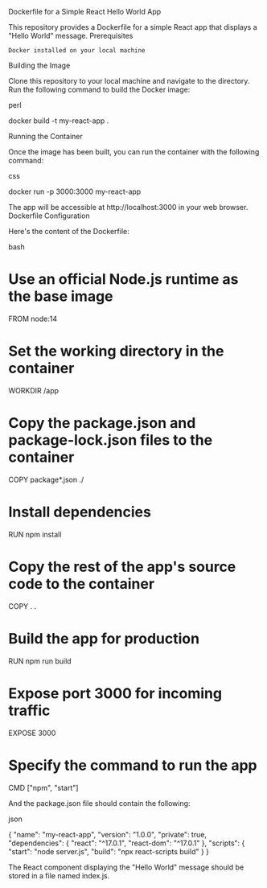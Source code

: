 Dockerfile for a Simple React Hello World App

This repository provides a Dockerfile for a simple React app that displays a "Hello World" message.
Prerequisites

    Docker installed on your local machine

Building the Image

Clone this repository to your local machine and navigate to the directory. Run the following command to build the Docker image:

perl

docker build -t my-react-app .

Running the Container

Once the image has been built, you can run the container with the following command:

css

docker run -p 3000:3000 my-react-app

The app will be accessible at http://localhost:3000 in your web browser.
Dockerfile Configuration

Here's the content of the Dockerfile:

bash

# Use an official Node.js runtime as the base image
FROM node:14

# Set the working directory in the container
WORKDIR /app

# Copy the package.json and package-lock.json files to the container
COPY package*.json ./

# Install dependencies
RUN npm install

# Copy the rest of the app's source code to the container
COPY . .

# Build the app for production
RUN npm run build

# Expose port 3000 for incoming traffic
EXPOSE 3000

# Specify the command to run the app
CMD ["npm", "start"]

And the package.json file should contain the following:

json

{
  "name": "my-react-app",
  "version": "1.0.0",
  "private": true,
  "dependencies": {
    "react": "^17.0.1",
    "react-dom": "^17.0.1"
  },
  "scripts": {
    "start": "node server.js",
    "build": "npx react-scripts build"
  }
}

The React component displaying the "Hello World" message should be stored in a file named index.js.
